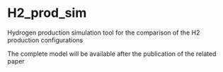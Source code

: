 # H2_prod_sim
Hydrogen production simulation tool for the comparison of the H2 production configurations

The complete model will be available after the publication of the related paper
